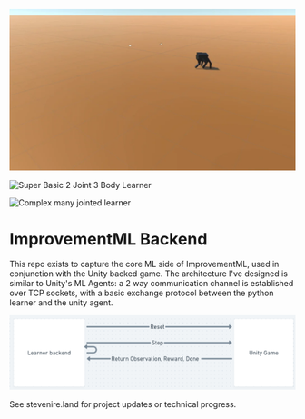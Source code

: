 ![Complex Procedurally Generated 6 Leg Skeleton](img/6-leg-webp.webp)

![Super Basic 2 Joint 3 Body Learner](img/next-gen.gif)

![Complex many jointed learner](img/big_walker.gif)


# ImprovementML Backend

This repo exists to capture the core ML side of ImprovementML, used in conjunction with the Unity backed game. The architecture I've designed is similar to Unity's ML Agents: a 2 way communication channel is established over TCP sockets, with a basic exchange protocol between the python learner and the unity agent.

![Architecture](img/RoughArchitecture.PNG)

See stevenire.land for project updates or technical progress.
